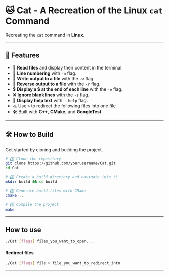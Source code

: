 # 🐱 Cat - A Recreation of the Linux `cat` Command  

Recreating the `cat` command in **Linux**.

---

## 🚀 Features
- 📖 **Read files** and display their content in the terminal.
- 🔢 **Line numbering** with `-n` flag.
- 📝 **Write output to a file** with the `-w` flag.
- 🔄 **Reverse output to a file** with the `-r` flag.
- 💲 **Display a $ at the end of each line** with the `-e` flag.
- ❌ **Ignore blank lines** with the `-s` flag.
- 🙏 **Display help text** with `--help` flag.
- ௷ Use `>` to redirect the following files into one file
- 🛠️ Built with **C++**, **CMake**, and **GoogleTest**.

---

## 🛠️ How to Build
Get started by cloning and building the project.

```sh
# 1️⃣ Clone the repository
git clone https://github.com/yourusername/Cat.git
cd Cat

# 2️⃣ Create a build directory and navigate into it
mkdir build && cd build

# 3️⃣ Generate build files with CMake
cmake ..

# 4️⃣ Compile the project
make

```
---

## How to use
```sh
./Cat [flags] files_you_want_to_open...
```
#### Redirect files
```sh
./Cat [flags] file > file_you_want_to_redirect_into
```
---
